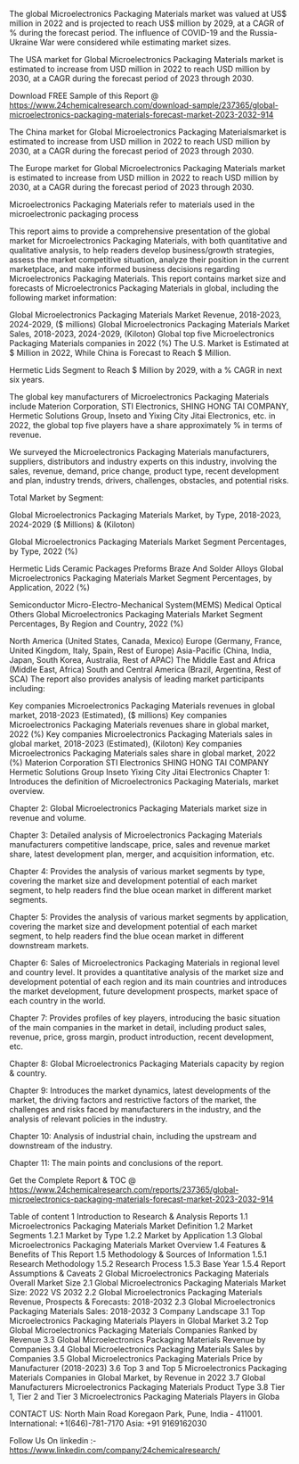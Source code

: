 The global Microelectronics Packaging Materials market was valued at US$ million in 2022 and is projected to reach US$ million by 2029, at a CAGR of % during the forecast period. The influence of COVID-19 and the Russia-Ukraine War were considered while estimating market sizes.

The USA market for Global Microelectronics Packaging Materials market is estimated to increase from USD million in 2022 to reach USD million by 2030, at a CAGR during the forecast period of 2023 through 2030.

Download FREE Sample of this Report @ https://www.24chemicalresearch.com/download-sample/237365/global-microelectronics-packaging-materials-forecast-market-2023-2032-914

The China market for Global Microelectronics Packaging Materialsmarket is estimated to increase from USD million in 2022 to reach USD million by 2030, at a CAGR during the forecast period of 2023 through 2030.

The Europe market for Global Microelectronics Packaging Materials market is estimated to increase from USD million in 2022 to reach USD million by 2030, at a CAGR during the forecast period of 2023 through 2030.

Microelectronics Packaging Materials refer to materials used in the microelectronic packaging process

This report aims to provide a comprehensive presentation of the global market for Microelectronics Packaging Materials, with both quantitative and qualitative analysis, to help readers develop business/growth strategies, assess the market competitive situation, analyze their position in the current marketplace, and make informed business decisions regarding Microelectronics Packaging Materials. This report contains market size and forecasts of Microelectronics Packaging Materials in global, including the following market information:

Global Microelectronics Packaging Materials Market Revenue, 2018-2023, 2024-2029, ($ millions)
Global Microelectronics Packaging Materials Market Sales, 2018-2023, 2024-2029, (Kiloton)
Global top five Microelectronics Packaging Materials companies in 2022 (%)
The U.S. Market is Estimated at $ Million in 2022, While China is Forecast to Reach $ Million.

Hermetic Lids Segment to Reach $ Million by 2029, with a % CAGR in next six years.

The global key manufacturers of Microelectronics Packaging Materials include Materion Corporation, STI Electronics, SHING HONG TAI COMPANY, Hermetic Solutions Group, Inseto and Yixing City Jitai Electronics, etc. in 2022, the global top five players have a share approximately % in terms of revenue.

We surveyed the Microelectronics Packaging Materials manufacturers, suppliers, distributors and industry experts on this industry, involving the sales, revenue, demand, price change, product type, recent development and plan, industry trends, drivers, challenges, obstacles, and potential risks.

Total Market by Segment:

Global Microelectronics Packaging Materials Market, by Type, 2018-2023, 2024-2029 ($ Millions) & (Kiloton)

Global Microelectronics Packaging Materials Market Segment Percentages, by Type, 2022 (%)

Hermetic Lids
Ceramic Packages
Preforms
Braze And Solder Alloys
Global Microelectronics Packaging Materials Market Segment Percentages, by Application, 2022 (%)

Semiconductor
Micro-Electro-Mechanical System(MEMS)
Medical
Optical
Others
Global Microelectronics Packaging Materials Market Segment Percentages, By Region and Country, 2022 (%)

North America (United States, Canada, Mexico)
Europe (Germany, France, United Kingdom, Italy, Spain, Rest of Europe)
Asia-Pacific (China, India, Japan, South Korea, Australia, Rest of APAC)
The Middle East and Africa (Middle East, Africa)
South and Central America (Brazil, Argentina, Rest of SCA)
The report also provides analysis of leading market participants including:

Key companies Microelectronics Packaging Materials revenues in global market, 2018-2023 (Estimated), ($ millions)
Key companies Microelectronics Packaging Materials revenues share in global market, 2022 (%)
Key companies Microelectronics Packaging Materials sales in global market, 2018-2023 (Estimated), (Kiloton)
Key companies Microelectronics Packaging Materials sales share in global market, 2022 (%)
Materion Corporation
STI Electronics
SHING HONG TAI COMPANY
Hermetic Solutions Group
Inseto
Yixing City Jitai Electronics
Chapter 1: Introduces the definition of Microelectronics Packaging Materials, market overview.

Chapter 2: Global Microelectronics Packaging Materials market size in revenue and volume.

Chapter 3: Detailed analysis of Microelectronics Packaging Materials manufacturers competitive landscape, price, sales and revenue market share, latest development plan, merger, and acquisition information, etc.

Chapter 4: Provides the analysis of various market segments by type, covering the market size and development potential of each market segment, to help readers find the blue ocean market in different market segments.

Chapter 5: Provides the analysis of various market segments by application, covering the market size and development potential of each market segment, to help readers find the blue ocean market in different downstream markets.

Chapter 6: Sales of Microelectronics Packaging Materials in regional level and country level. It provides a quantitative analysis of the market size and development potential of each region and its main countries and introduces the market development, future development prospects, market space of each country in the world.

Chapter 7: Provides profiles of key players, introducing the basic situation of the main companies in the market in detail, including product sales, revenue, price, gross margin, product introduction, recent development, etc.

Chapter 8: Global Microelectronics Packaging Materials capacity by region & country.

Chapter 9: Introduces the market dynamics, latest developments of the market, the driving factors and restrictive factors of the market, the challenges and risks faced by manufacturers in the industry, and the analysis of relevant policies in the industry.

Chapter 10: Analysis of industrial chain, including the upstream and downstream of the industry.

Chapter 11: The main points and conclusions of the report.

Get the Complete Report & TOC @ https://www.24chemicalresearch.com/reports/237365/global-microelectronics-packaging-materials-forecast-market-2023-2032-914

Table of content
1 Introduction to Research & Analysis Reports
1.1 Microelectronics Packaging Materials Market Definition
1.2 Market Segments
1.2.1 Market by Type
1.2.2 Market by Application
1.3 Global Microelectronics Packaging Materials Market Overview
1.4 Features & Benefits of This Report
1.5 Methodology & Sources of Information
1.5.1 Research Methodology
1.5.2 Research Process
1.5.3 Base Year
1.5.4 Report Assumptions & Caveats
2 Global Microelectronics Packaging Materials Overall Market Size
2.1 Global Microelectronics Packaging Materials Market Size: 2022 VS 2032
2.2 Global Microelectronics Packaging Materials Revenue, Prospects & Forecasts: 2018-2032
2.3 Global Microelectronics Packaging Materials Sales: 2018-2032
3 Company Landscape
3.1 Top Microelectronics Packaging Materials Players in Global Market
3.2 Top Global Microelectronics Packaging Materials Companies Ranked by Revenue
3.3 Global Microelectronics Packaging Materials Revenue by Companies
3.4 Global Microelectronics Packaging Materials Sales by Companies
3.5 Global Microelectronics Packaging Materials Price by Manufacturer (2018-2023)
3.6 Top 3 and Top 5 Microelectronics Packaging Materials Companies in Global Market, by Revenue in 2022
3.7 Global Manufacturers Microelectronics Packaging Materials Product Type
3.8 Tier 1, Tier 2 and Tier 3 Microelectronics Packaging Materials Players in Globa

CONTACT US:
North Main Road Koregaon Park, Pune, India - 411001.
International: +1(646)-781-7170
Asia: +91 9169162030

Follow Us On linkedin :- https://www.linkedin.com/company/24chemicalresearch/
